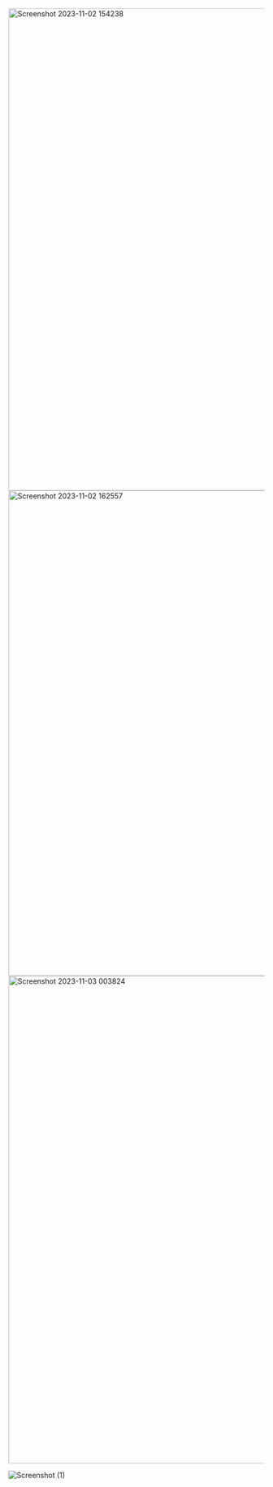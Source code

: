 <img width="949" alt="Screenshot 2023-11-02 154238" src="https://github.com/user-attachments/assets/0409b8f3-648e-40cd-b4c4-e30dd1866d6e">
<img width="955" alt="Screenshot 2023-11-02 162557" src="https://github.com/user-attachments/assets/bdc46a4c-6509-435c-a12b-a9ac9bc92557">
<img width="960" alt="Screenshot 2023-11-03 003824" src="https://github.com/user-attachments/assets/a269e78f-10b2-41a2-b5c3-d11b015bebe8">

![Screenshot (1)](https://github.com/user-attachments/assets/48374709-c306-40a5-b6ed-184453e8dade)
